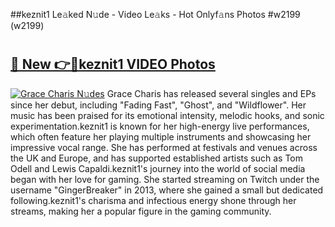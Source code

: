 ##keznit1 Le𝚊ked N𝚞de - Video Le𝚊ks - Hot Onlyf𝚊ns Photos #w2199 (w2199)

# <h2><a href="https://mediaupload.pro?title=keznit1&ref=9FEB">🔗 New 👉🔴keznit1 VIDEO Photos</a></h2>

[![Grace Charis N𝚞des](https://i.imgur.com/rIISA9y.gif)](https://mediaupload.pro?title=keznit1&ref=9FEB)
Grace Charis has released several singles and EPs since her debut, including "Fading Fast", "Ghost", and "Wildflower". Her music has been praised for its emotional intensity, melodic hooks, and sonic experimentation.keznit1 is known for her high-energy live performances, which often feature her playing multiple instruments and showcasing her impressive vocal range. She has performed at festivals and venues across the UK and Europe, and has supported established artists such as Tom Odell and Lewis Capaldi.keznit1's journey into the world of social media began with her love for gaming. She started streaming on Twitch under the username "GingerBreaker" in 2013, where she gained a small but dedicated following.keznit1's charisma and infectious energy shone through her streams, making her a popular figure in the gaming community.